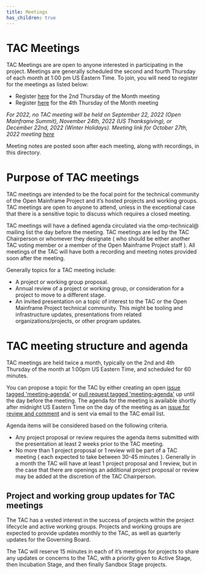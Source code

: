 ```yaml
---
title: Meetings
has_children: true
---
```


# TAC Meetings

TAC Meetings are are open to anyone interested in participating in the project. Meetings are generally scheduled the second and fourth Thursday of each month at 1:00 pm US Eastern Time. To join, you will need to register for the meetings as listed below:

- Register [here](https://zoom-lfx.platform.linuxfoundation.org/meeting/91496599232) for the 2nd Thursday of the Month meeting
- Register [here](https://zoom-lfx.platform.linuxfoundation.org/meeting/98970553782) for the 4th Thursday of the Month meeting

_For 2022, no TAC meeting will be held on September 22, 2022 (Open Mainframe Summit), November 24th, 2022 (US Thanksgiving), or December 22nd, 2022 (Winter Holidays). Meeting link for October 27th, 2022 meeting [here](https://zoom-lfx.platform.linuxfoundation.org/meeting/95116979391)_

Meeting notes are posted soon after each meeting, along with recordings, in this directory.

# Purpose of TAC meetings

TAC meetings are intended to be the focal point for the technical community of the Open Mainframe Project and it’s hosted projects and working groups. TAC meetings are open to anyone to attend, unless in the exceptional case that there is a sensitive topic to discuss which requires a closed meeting.

TAC meetings will have a defined agenda circulated via the omp-technical@ mailing list the day before the meeting. TAC meetings are led by the TAC Chairperson or whomever they designate ( who should be either another TAC voting member or a member of the Open Mainframe Project staff ). All meetings of the TAC will have both a recording and meeting notes provided soon after the meeting.

Generally topics for a TAC meeting include:

*   A project or working group proposal.
*   Annual review of a project or working group, or consideration for a project to move to a different stage.
*   An invited presentation on a topic of interest to the TAC or the Open Mainframe Project technical community. This might be tooling and infrastructure updates, presentations from related organizations/projects, or other program updates.

# TAC meeting structure and agenda

TAC meetings are held twice a month, typically on the 2nd and 4th Thursday of the month at 1:00pm US Eastern Time, and scheduled for 60 minutes. 

You can propose a topic for the TAC by either creating an open [issue tagged 'meeting-agenda'](https://github.com/openmainframeproject/tac/issues/new?labels=meeting-agenda) or [pull request tagged 'meeting-agenda'](https://github.com/openmainframeproject/tac/pulls?q=label%3Ameeting-agenda) up until the day before the meeting. The agenda for the meeting is available shortly after midnight US Eastern Time on the day of the meeting as an [issue for review and comment](https://github.com/openmainframeproject/tac/labels/meeting) and is sent via email to the TAC email list.

Agenda items will be considered based on the following criteria.

*   Any project proposal or review requires the agenda items submitted with the presentation at least 2 weeks prior to the TAC meeting.
*   No more than 1 project proposal or 1 review will be part of a TAC meeting ( each expected to take between 30-45 minutes ). Generally in a month the TAC will have at least 1 project proposal and 1 review, but in the case that there are openings an additional project proposal or review may be added at the discretion of the TAC Chairperson.

## Project and working group updates for TAC meetings

The TAC has a vested interest in the success of projects within the project lifecycle and active working groups. Projects and working groups are expected to provide updates monthly to the TAC, as well as quarterly updates for the Governing Board.

The TAC will reserve 15 minutes in each of it’s meetings for projects to share any updates or concerns to the TAC, with a priority given to Active Stage, then Incubation Stage, and then finally Sandbox Stage projects.
